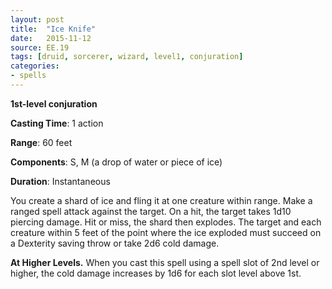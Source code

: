 ```yaml
---
layout: post
title:  "Ice Knife"
date:   2015-11-12
source: EE.19
tags: [druid, sorcerer, wizard, level1, conjuration]
categories:
- spells
---
```


**1st-level conjuration**

**Casting Time**: 1 action

**Range**: 60 feet

**Components**: S, M (a drop of water or piece of ice)

**Duration**: Instantaneous

You create a shard of ice and fling it at one creature within range. Make a ranged spell attack against the target. On a hit, the target takes 1d10 piercing damage. Hit or miss, the shard then explodes. The target and each creature within 5 feet of the point where the ice exploded must succeed on a Dexterity saving throw or take 2d6 cold damage.

**At Higher Levels.** When you cast this spell using a spell slot of 2nd level or higher, the cold damage increases by 1d6 for each slot level above 1st.
